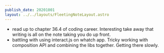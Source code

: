 ```yaml
---
publish_date: 20201001
layout: ../../layouts/FleetingNoteLayout.astro
---
```

- read up to  chapter 36.4 of coding career. Interesting take away that writing is all on the note taking you do up front.
- battling with using interact.js on whatch app. Tricky working with composition API and combining the libs together. Getting there slowly.
